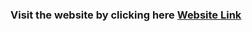 
### Visit the website by clicking here [Website Link](https://charming-rugelach-b50ee4.netlify.app/)
